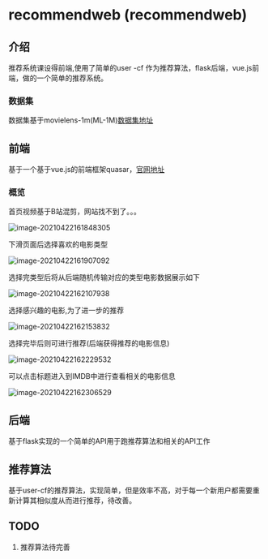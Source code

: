 # recommendweb (recommendweb)

## 介绍

推荐系统课设得前端,使用了简单的user -cf 作为推荐算法，flask后端，vue.js前端，做的一个简单的推荐系统。

### 数据集

数据集基于movielens-1m(ML-1M)[数据集地址](https://grouplens.org/datasets/movielens/1m/)

## 前端

基于一个基于vue.js的前端框架quasar，[官网地址](https://quasar.dev/)

### 概览

首页视频基于B站混剪，网站找不到了。。。

![image-20210422161848305](https://gitee.com/xwyzsn/Picture/raw/master/image-20210422161848305.png)

下滑页面后选择喜欢的电影类型

![image-20210422161907092](https://gitee.com/xwyzsn/Picture/raw/master/image-20210422161907092.png)

选择完类型后将从后端随机传输对应的类型电影数据展示如下

![image-20210422162107938](https://gitee.com/xwyzsn/Picture/raw/master/image-20210422162107938.png)

选择感兴趣的电影,为了进一步的推荐

![image-20210422162153832](https://gitee.com/xwyzsn/Picture/raw/master/image-20210422162153832.png)

选择完毕后则可进行推荐(后端获得推荐的电影信息)

![image-20210422162229532](https://gitee.com/xwyzsn/Picture/raw/master/image-20210422162229532.png)

可以点击标题进入到IMDB中进行查看相关的电影信息

![image-20210422162306529](https://gitee.com/xwyzsn/Picture/raw/master/image-20210422162306529.png)



## 后端

基于flask实现的一个简单的API用于跑推荐算法和相关的API工作





## 推荐算法

基于user-cf的推荐算法，实现简单，但是效率不高，对于每一个新用户都需要重新计算其相似度从而进行推荐，待改善。



## TODO

1. 推荐算法待完善



